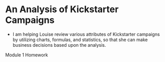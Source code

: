 # An Analysis of Kickstarter Campaigns #
* I am helping Louise review various attributes of Kickstarter campaigns by utilizing charts, formulas, and statistics, so that she can make business decisions based upon the analysis.


Module 1 Homework
